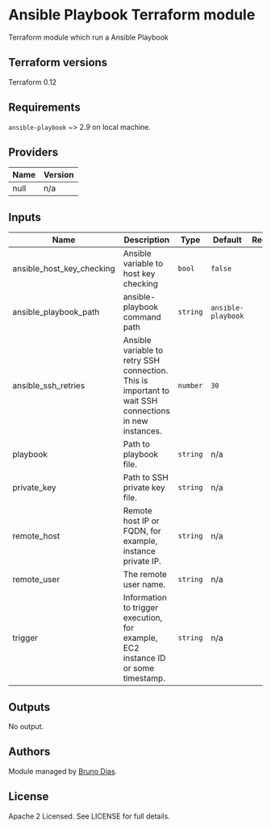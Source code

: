 # Ansible Playbook Terraform module 
Terraform module which run a Ansible Playbook

## Terraform versions

Terraform 0.12

## Requirements

`ansible-playbook` ~> 2.9 on local machine.

## Providers

| Name | Version |
|------|---------|
| null | n/a |

## Inputs

| Name | Description | Type | Default | Required |
|------|-------------|------|---------|:--------:|
| ansible\_host\_key\_checking | Ansible variable to host key checking | `bool` | `false` | no |
| ansible\_playbook\_path | ansible-playbook command path | `string` | `ansible-playbook` | no |
| ansible\_ssh\_retries | Ansible variable to retry SSH connection. This is important to wait SSH connections in new instances. | `number` | `30` | no |
| playbook | Path to playbook file. | `string` | n/a | yes |
| private\_key | Path to SSH private key file. | `string` | n/a | yes |
| remote\_host | Remote host IP or FQDN, for example, instance private IP. | `string` | n/a | yes |
| remote\_user | The remote user name. | `string` | n/a | yes |
| trigger | Information to trigger execution, for example, EC2 instance ID or some timestamp. | `string` | n/a | yes |

## Outputs

No output.

## Authors

Module managed by [Bruno Dias](https://github.com/brunordias).

## License

Apache 2 Licensed. See LICENSE for full details.